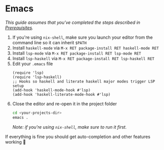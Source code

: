 # Emacs

_This guide assumes that you've completed the steps described in [Prerequisites](./prerequisites.md)._

1. If you're using `nix-shell`, make sure you launch your editor from the command line so it can inherit `$PATH`
2. Install `haskell-mode` via `M-x RET package-install RET haskell-mode RET`
3. Install `lsp-mode` via `M-x RET package-install RET lsp-mode RET`
4. Install `lsp-haskell` via `M-x RET package-install RET lsp-haskell RET`
5. Edit your `.emacs` file
   ```elisp
   (require 'lsp)
   (require 'lsp-haskell)
   ;; Hooks so haskell and literate haskell major modes trigger LSP setup
   (add-hook 'haskell-mode-hook #'lsp)
   (add-hook 'haskell-literate-mode-hook #'lsp)
   ```
6. Close the editor and re-open it in the project folder
   ```bash
   cd <your-projects-dir>
   emacs .
   ```
   _Note: if you're using `nix-shell`, make sure to run it first._

If everything is fine you should get auto-completion and other features working 🎉